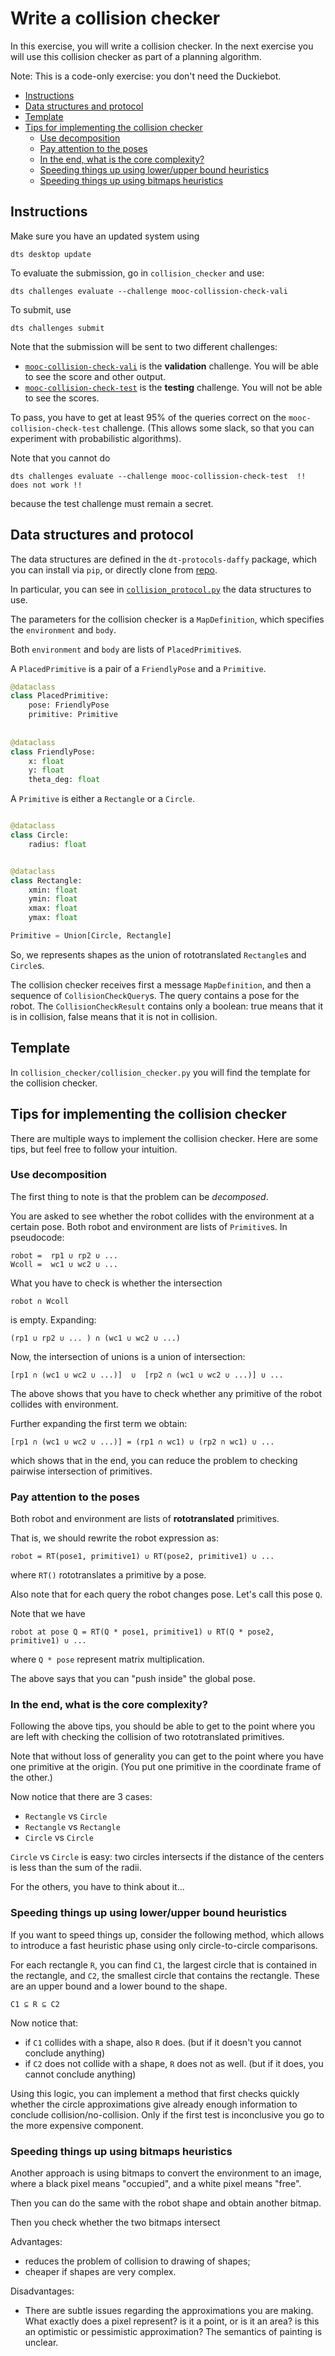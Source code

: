 
# Write a collision checker

In this exercise, you will write a collision checker. In the next exercise you will use this collision checker as part of a planning algorithm.

Note: This is a code-only exercise: you don't need the Duckiebot.


* [Instructions](#instructions)
* [Data structures and protocol](#data-structures-and-protocol)
* [Template](#template)
* [Tips for implementing the collision checker](#tips-for-implementing-the-collision-checker)
  + [Use decomposition](#use-decomposition)
  + [Pay attention to the poses](#pay-attention-to-the-poses)
  + [In the end, what is the core complexity?](#in-the-end--what-is-the-core-complexity-)
  + [Speeding things up using lower/upper bound heuristics](#speeding-things-up-using-lower-upper-bound-heuristics)
  + [Speeding things up using bitmaps heuristics](#speeding-things-up-using-bitmaps-heuristics)


## Instructions

Make sure you have an updated system using

    dts desktop update

To evaluate the submission,  go in `collision_checker` and use:

    dts challenges evaluate --challenge mooc-collission-check-vali 

To submit, use

    dts challenges submit

Note that the submission will be sent to two different challenges:

- [`mooc-collision-check-vali`][vali] is the **validation** challenge. You will be able to see the score and other output.
- [`mooc-collision-check-test`][test] is the **testing** challenge. You will not be able to see the scores.

To pass, you have to get at least 95% of the queries correct on the `mooc-collision-check-test` challenge. (This allows some slack, so that you can experiment with probabilistic algorithms).

Note that you cannot do

    dts challenges evaluate --challenge mooc-collission-check-test  !! does not work !!

because the test challenge must remain a secret.

[test]: https://challenges.duckietown.org/v4/humans/challenges/mooc-collision-check-test
[vali]: https://challenges.duckietown.org/v4/humans/challenges/mooc-collision-check-vali

## Data structures and protocol

The data structures are defined in the `dt-protocols-daffy` package, which you can install via `pip`, or directly clone from [repo][repo].


[repo]: https://github.com/duckietown/dt-protocols


In particular, you can see in [`collision_protocol.py`][file] the data structures to use.

[file]: https://github.com/duckietown/dt-protocols/blob/daffy/src/dt_protocols/collision_protocol.py


The parameters for the collision checker is a `MapDefinition`, which specifies the `environment` and `body`.

Both `environment` and `body` are lists of `PlacedPrimitive`s.

A `PlacedPrimitive` is a pair of a `FriendlyPose` and a `Primitive`.

```python
@dataclass
class PlacedPrimitive:
    pose: FriendlyPose
    primitive: Primitive
    
    
@dataclass
class FriendlyPose:
    x: float
    y: float
    theta_deg: float
```


A `Primitive` is either a `Rectangle` or a `Circle`.

```python

@dataclass
class Circle:
    radius: float


@dataclass
class Rectangle:
    xmin: float
    ymin: float
    xmax: float
    ymax: float

Primitive = Union[Circle, Rectangle]
```

So, we represents shapes as the union of rototranslated `Rectangle`s and `Circle`s.


The collision checker receives first a message `MapDefinition`, and then a sequence of `CollisionCheckQuery`s. The query contains a pose for the robot. The `CollisionCheckResult` contains only a boolean: true means that it is in collision, false means that it is not in collision.


## Template

In `collision_checker/collision_checker.py` you will find the template for the collision checker.


## Tips for implementing the collision checker

There are multiple ways to implement the collision checker. Here are some tips, but feel free to follow your intuition.

### Use decomposition

The first thing to note is that the problem can be *decomposed*.

You are asked to see whether the robot collides with the environment at a certain pose.
Both robot and environment are lists of `Primitive`s. In pseudocode:

    robot =  rp1 ∪ rp2 ∪ ... 
    Wcoll =  wc1 ∪ wc2 ∪ ...

What you have to check is whether the intersection

    robot ∩ Wcoll 

is empty. Expanding:

    (rp1 ∪ rp2 ∪ ... ) ∩ (wc1 ∪ wc2 ∪ ...)

Now, the intersection of unions is a union of intersection:

    [rp1 ∩ (wc1 ∪ wc2 ∪ ...)]  ∪  [rp2 ∩ (wc1 ∪ wc2 ∪ ...)] ∪ ...

The above shows that you have to check whether any primitive of the robot collides with environment.

Further expanding the first term we obtain:

    [rp1 ∩ (wc1 ∪ wc2 ∪ ...)] = (rp1 ∩ wc1) ∪ (rp2 ∩ wc1) ∪ ...

which shows that in the end, you can reduce the problem to checking pairwise intersection of primitives.

### Pay attention to the poses

Both robot and environment are lists of **rototranslated** primitives.

That is, we should rewrite the robot expression as:

    robot = RT(pose1, primitive1) ∪ RT(pose2, primitive1) ∪ ...

where `RT()` rototranslates a primitive by a pose.

Also note that for each query the robot changes pose. Let's call this pose `Q`.

Note that we have

    robot at pose Q = RT(Q * pose1, primitive1) ∪ RT(Q * pose2, primitive1) ∪ ... 

where `Q * pose` represent matrix multiplication.

The above says that you can "push inside" the global pose.


### In the end, what is the core complexity?

Following the above tips, you should be able to get to the point where you are left with checking the collision of two rototranslated primitives.

Note that without loss of generality you can get to the point where you have one primitive at the origin. (You put one primitive in the coordinate frame of the other.)

Now notice that there are 3 cases:

- `Rectangle` vs `Circle`
- `Rectangle` vs `Rectangle`
- `Circle` vs `Circle`

`Circle` vs `Circle` is easy: two circles intersects if the distance of the centers is less than the sum of the radii.

For the others, you have to think about it...

 

### Speeding things up using lower/upper bound heuristics

If you want to speed things up, consider the following method, which allows to introduce a fast heuristic phase using only circle-to-circle comparisons.

For each rectangle `R`, you can find `C1`, the largest circle that is contained in the rectangle, and `C2`, the smallest circle that contains the rectangle. These are an upper bound and a lower bound to the shape.

    C1 ⊆ R ⊆ C2

Now notice that:

- if `C1` collides with a shape, also `R` does.  (but if it doesn't you cannot conclude anything)
- if `C2` does not collide with a shape, `R` does not as well. (but if it does, you cannot conclude anything)

Using this logic, you can implement a method that first checks quickly whether the circle approximations give already enough information to conclude collision/no-collision. Only if the first test is inconclusive you go to the more expensive component.

### Speeding things up using bitmaps heuristics

Another approach is using bitmaps to convert the environment to an image, where a black pixel means "occupied", and a white pixel means "free". 

Then you can do the same with the robot shape and obtain another bitmap.

Then you check whether the two bitmaps intersect

Advantages:

- reduces the problem of collision to drawing of shapes;
- cheaper if shapes are very complex.

Disadvantages:

- There are subtle issues regarding the approximations you are making. What exactly does a pixel represent? is it a point, or is it an area? is this an optimistic or pessimistic approximation? The semantics of painting is unclear. 


